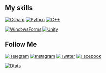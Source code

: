 ## My skills
[![Csharp](https://img.shields.io/badge/-C%20Sharp-000000?style=for-the-badge&logo=c-sharp&logoColor=8a39fa)](https://docs.microsoft.com/en-us/dotnet/csharp/)
[![Python](https://img.shields.io/badge/python-000000?style=for-the-badge&logo=python)](https://www.python.org/)
[![C++](https://img.shields.io/badge/-%20C++-000000?style=for-the-badge&logo=cplusplus&logoColor=4076ff)](https://learn.microsoft.com/en-us/cpp/cpp/?view=msvc-170)

[![WindowsForms](https://img.shields.io/badge/-Windows%20Forms-000000?style=for-the-badge&logo=visual-studio-code&logoColor=0095ff)](https://learn.microsoft.com/en-us/dotnet/desktop/winforms/?view=netdesktop-6.0)
[![Unity](https://img.shields.io/badge/-Unity-000000?style=for-the-badge&logo=unity&logoColor=bababa)](https://unity.com/ru)

## Follow Me
[![Telegram](https://img.shields.io/badge/-Telegram-000000?style=for-the-badge&logo=Telegram&logoColor=4FC08D)](https://t.me/mak_sinus)
[![Instagram](https://img.shields.io/badge/-%20Instagram-000000?style=for-the-badge&logo=instagram&logoColor=fab339)](https://www.instagram.com/mak_sinus/)
[![Twitter](https://img.shields.io/badge/-%20Twitter-000000?style=for-the-badge&logo=twitter&logoColor=3786ed)](https://twitter.com/Mak_Sinus)
[![Facebook](https://img.shields.io/badge/-%20Facebook-000000?style=for-the-badge&logo=facebook&logoColor=4c7cf5)](https://www.facebook.com/MakSinus)


[![Dtats](https://github-readme-stats.vercel.app/api?username=MaksimKosyanchuk&theme=nightowl)](https://github.com/MaksimKosyanchuk)
